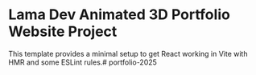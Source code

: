 # Lama Dev Animated 3D Portfolio Website Project

This template provides a minimal setup to get React working in Vite with HMR and some ESLint rules.#   p o r t f o l i o - 2 0 2 5  
 
